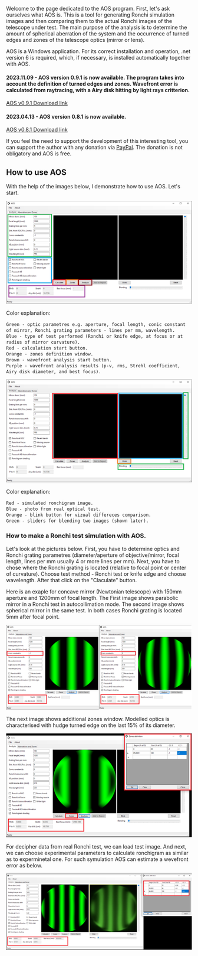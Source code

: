 Welcome to the page dedicated to the AOS program. First, let's ask ourselves what AOS is. 
This is a tool for generating Ronchi simulation images and then comparing them to the actual Ronchi images of the telescope under test. 
The main purpose of the analysis is to determine the amount of spherical aberration of the system and the occurrence of turned edges and zones of the telescope optics (mirror or lens).

AOS is a Windows application. For its correct installation and operation, .net version 6 is required, which, if necessary, is installed automatically together with AOS.

#### 2023.11.09 - AOS version 0.9.1 is now available. The program takes into account the definition of turned edges and zones. Wavefront error is calculated from raytracing, with a Airy disk hitting by light rays critterion.

[AOS v0.9.1 Download link](https://drive.google.com/file/d/1KXSklTsz-Npuy4GlbtK8EwA3wZMJM1E6/view?usp=sharing)

#### 2023.04.13 - AOS version 0.8.1 is now available.

[AOS v0.8.1 Download link](https://drive.google.com/file/d/1RsgUUwlxHL4G3dZE_JKWARTOY2_IveeM/view?usp=sharing)

If you feel the need to support the development of this interesting tool, you can support the author with any donation via [PayPal](https://paypal.me/mczarnackiAOS?country.x=PL&locale.x=pl_PL).
The donation is not obligatory and AOS is free.

## How to use AOS

With the help of the images below, I demonstrate how to use AOS. Let's start.

![Main window](/img/main_window.png)

Color explanation:
```
Green - optic parametres e.g. aperture, focal length, conic constant of mirror, Ronchi grating parameters - lines per mm, wavelength.
Blue - type of test performed (Ronchi or knife edge, at focus or at radius of mirror curvature).
Red - calculation start button.
Orange - zones definition window.
Brown - wavefront analysis start button.
Purple - wavefront analysis results (p-v, rms, Strehl coefficient, Airy disk diameter, and best focus).
```

![Main window](/img/main_window_2.png)

Color explanation:
```
Red - simulated ronchigram image.
Blue - photo from real optical test.
Orange - blink button for vizual differeces comparison.
Green - sliders for blending two images (shown later).
```

### How to make a Ronchi test simulation with AOS.

Let's look at the pictures below.
First, you have to determine optics and Ronchi grating parametres (diameter/aperture of objective/mirror, focal length, lines per mm usually 4 or more lines per mm).
Next, you have to chose where the Ronchi grating is located (relative to focal point or center of curvature).
Choose test method - Ronchi test or knife edge and choose wavelength. After that click on the "Claculate" button.

Here is an exaple for concave mirror (Newtonian telescope) with 150mm aperture and 1200mm of focal length.
The First image shows parabolic mirror in a Ronchi test in autocollimation mode.
The second image shows spherical mirror in the same test. In both cases Ronchi grating is located 5mm after focal point.

![Test](/img/test_1.png)

The next image shows additional zones window. Modelled optics is characterised with hudge turned edge on the last 15% of its diameter.

![Test turned edges](/img/test_2_turned_edge.png)

For decipher data from real Ronchi test, we can load test image. And next, we can choose experimental parameters to calculate ronchigram as similar as to
experminetal one. For such symulation AOS can estimate a wevefront error as below.

![Refractor test](/img/test_2_70_430_refractor.png)
